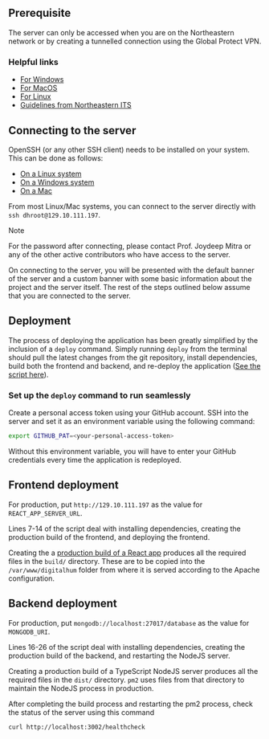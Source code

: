 ## Prerequisite

The server can only be accessed when you are on the Northeastern network or by creating a tunnelled connection using the Global Protect VPN.

### Helpful links

- [For Windows](https://docs.paloaltonetworks.com/globalprotect/5-1/globalprotect-app-user-guide/globalprotect-app-for-windows/download-and-install-the-globalprotect-app-for-windows)
- [For MacOS](https://docs.paloaltonetworks.com/globalprotect/5-1/globalprotect-app-user-guide/globalprotect-app-for-mac/download-and-install-the-globalprotect-app-for-mac)
- [For Linux](https://service.northeastern.edu/tech?id=kb_article_view&table=kb_knowledge&sys_kb_id=db3feca547c596d0c1c8874c346d4333&searchTerm=vpn%20linux)
- [Guidelines from Northeastern ITS](https://vpn.northeastern.edu/global-protect/getsoftwarepage.esp)

## Connecting to the server

OpenSSH (or any other SSH client) needs to be installed on your system. This can be done as follows:

- [On a Linux system](https://ubuntu.com/server/docs/openssh-server)
- [On a Windows system](https://learn.microsoft.com/en-us/windows-server/administration/openssh/openssh_install_firstuse?tabs=gui&pivots=windows-server-2025)
- [On a Mac](https://support.apple.com/guide/terminal/connect-to-servers-trml1018/mac)

From most Linux/Mac systems, you can connect to the server directly with `ssh dhroot@129.10.111.197`.

> [!NOTE]
> For the password after connecting, please contact Prof. Joydeep Mitra or any of the other active contributors who have access to the server.

On connecting to the server, you will be presented with the default banner of the server and a custom banner with some basic information about the project and the server itself. The rest of the steps outlined below assume that you are connected to the server.

## Deployment

The process of deploying the application has been greatly simplified by the inclusion of a `deploy` command. Simply running `deploy` from the terminal should pull the latest changes from the git repository, install dependencies, build both the frontend and backend, and re-deploy the application ([See the script here](./index.sh)).

### Set up the `deploy` command to run seamlessly

Create a personal access token using your GitHub account. SSH into the server and set it as an environment variable using the following command:

```bash
export GITHUB_PAT=<your-personal-access-token>
```

Without this environment variable, you will have to enter your GitHub credentials every time the application is redeployed.

## Frontend deployment

For production, put `http://129.10.111.197` as the value for `REACT_APP_SERVER_URL`.

Lines 7-14 of the script deal with installing dependencies, creating the production build of the frontend, and deploying the frontend.

Creating the a [production build of a React app](https://create-react-app.dev/docs/production-build) produces all the required files in the `build/` directory. These are to be copied into the `/var/www/digitalhum` folder from where it is served according to the Apache configuration.

## Backend deployment

For production, put `mongodb://localhost:27017/database` as the value for `MONGODB_URI`.

Lines 16-26 of the script deal with installing dependencies, creating the production build of the backend, and restarting the NodeJS server.

Creating a production build of a TypeScript NodeJS server produces all the required files in the `dist/` directory. `pm2` uses files from that directory to maintain the NodeJS process in production.

After completing the build process and restarting the pm2 process, check the status of the server using this command

```bash
curl http://localhost:3002/healthcheck
```
